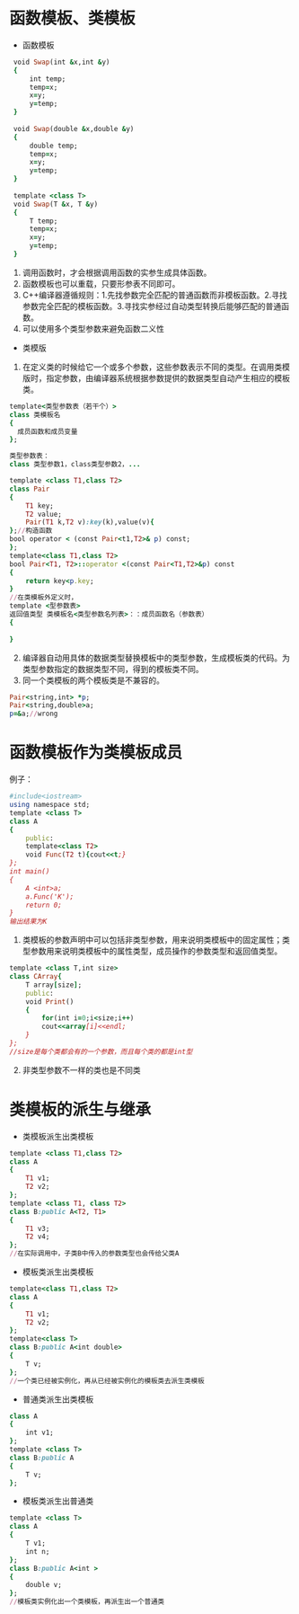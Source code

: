 # 函数模板、类模板
- 函数模板
  
```ruby
 void Swap(int &x,int &y)
 {
     int temp;
     temp=x;
     x=y;
     y=temp;
 }
 
 void Swap(double &x,double &y)
 {
     double temp;
     temp=x;
     x=y;
     y=temp;
 }
 
 template <class T>
 void Swap(T &x, T &y)
 {
     T temp;
     temp=x;
     x=y;
     y=temp;
 }

```
1. 调用函数时，才会根据调用函数的实参生成具体函数。
2. 函数模板也可以重载，只要形参表不同即可。
3. C++编译器遵循规则：1.先找参数完全匹配的普通函数而非模板函数。2.寻找参数完全匹配的模板函数。3.寻找实参经过自动类型转换后能够匹配的普通函数。
4. 可以使用多个类型参数来避免函数二义性

- 类模版
1. 在定义类的时候给它一个或多个参数，这些参数表示不同的类型。在调用类模版时，指定参数，由编译器系统根据参数提供的数据类型自动产生相应的模板类。

```ruby
template<类型参数表（若干个）>
class 类模板名
{
  成员函数和成员变量
};

类型参数表：
class 类型参数1，class类型参数2，...
```

```ruby
template <class T1,class T2>
class Pair
{
    T1 key;
    T2 value;
    Pair(T1 k,T2 v):key(k),value(v){
};//构造函数
bool operator < (const Pair<t1,T2>& p) const;
};
template<class T1,class T2>
bool Pair<T1, T2>::operator <(const Pair<T1,T2>&p) const
{
    return key<p.key;
}
//在类模板外定义时，
template <型参数表>
返回值类型 类模板名<类型参数名列表>：：成员函数名（参数表）
{
    
}
```

2. 编译器自动用具体的数据类型替换模板中的类型参数，生成模板类的代码。为类型参数指定的数据类型不同，得到的模板类不同。
3. 同一个类模板的两个模板类是不兼容的。
```ruby
Pair<string,int> *p;
Pair<string,double>a;
p=&a;//wrong

```
# 函数模板作为类模板成员
例子：
```ruby
#include<iostream>
using namespace std;
template <class T>
class A
{
    public:
    template<class T2>
    void Func(T2 t){cout<<t;}
};
int main()
{
    A <int>a;
    a.Func('K');
    return 0;
}
输出结果为K

```
1.  类模板的参数声明中可以包括非类型参数，用来说明类模板中的固定属性；类型参数用来说明类模板中的属性类型，成员操作的参数类型和返回值类型。

```ruby
template <class T,int size>
class CArray{
    T array[size];
    public:
    void Print()
    {
        for(int i=0;i<size;i++)
        cout<<array[i]<<endl;
    }
};
//size是每个类都会有的一个参数，而且每个类的都是int型
```
2. 非类型参数不一样的类也是不同类
# 类模板的派生与继承
- 类模板派生出类模板
 
```ruby
template <class T1,class T2>
class A
{
    T1 v1;
    T2 v2;
};
template <class T1, class T2>
class B:public A<T2, T1>
{
    T1 v3;
    T2 v4;
};
//在实际调用中，子类B中传入的参数类型也会传给父类A
```

- 模板类派生出类模板

```ruby
template<class T1,class T2>
class A
{
    T1 v1;
    T2 v2;
};
template<class T>
class B:public A<int double>
{
    T v;
};
//一个类已经被实例化，再从已经被实例化的模板类去派生类模板
```

- 普通类派生出类模板

```ruby
class A
{
    int v1;
};
template <class T>
class B:public A
{
    T v;
};

```

- 模板类派生出普通类

```ruby
template <class T>
class A
{
    T v1;
    int n;
};
class B:public A<int >
{
    double v;
};
//模板类实例化出一个类模板，再派生出一个普通类
```

